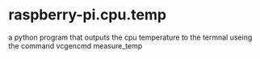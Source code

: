 # raspberry-pi.cpu.temp
a python program that outputs the cpu temperature to the termnal useing the command vcgencmd measure_temp
